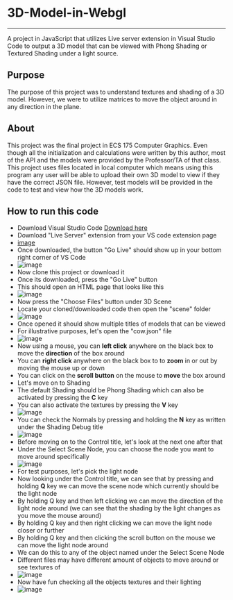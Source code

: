 # 3D-Model-in-Webgl
---
A project in JavaScript that utilizes Live server extension in Visual Studio Code to output a 3D model that can be viewed with Phong Shading or Textured Shading under a light source. 

## Purpose 
The purpose of this project was to understand textures and shading of a 3D model. However, we were to utilize matrices to move the object around in any direction in the plane.

## About 
This project was the final project in ECS 175 Computer Graphics. Even though all the initialization and calculations were written by this author, most of the API and the models were provided by the Professor/TA of that class. This project uses files located in local computer which means using this program any user will be able to upload their own 3D model to view if they have the correct JSON file. However, test models will be provided in the code to  test and view how the 3D models work. 

## How to run this code
* Download Visual Studio Code [Download here](https://code.visualstudio.com/download)
* Download "Live Server" extension from your VS code extension page
* [image](https://github.com/AhmedIrtija/3D-Model-in-Webgl/assets/70593583/5a3c018c-6d20-4f7f-bd43-62646a79daa0)
* Once downloaded, the button "Go Live" should show up in your bottom right corner of VS Code
* ![image](https://github.com/AhmedIrtija/3D-Model-in-Webgl/assets/70593583/bef39534-ffe8-45a7-bbc1-b323061b8957)
* Now clone this project or download it
* Once its downloaded, press the "Go Live" button
* This should open an HTML page that looks like this
* ![image](https://github.com/AhmedIrtija/3D-Model-in-Webgl/assets/70593583/3adc20de-4d87-45ab-a9a3-586d0a5feadc)
* Now press the "Choose Files" button under 3D Scene
* Locate your cloned/downloaded code then open the "scene" folder
* ![image](https://github.com/AhmedIrtija/3D-Model-in-Webgl/assets/70593583/ab4a1422-74a5-43e4-9b34-027a830ab167)
* Once opened it should show multiple titles of models that can be viewed
* For illustrative purposes, let's open the "cow.json" file
* ![image](https://github.com/AhmedIrtija/3D-Model-in-Webgl/assets/70593583/15dc2eab-839a-4031-ba54-ed5b614cf847)
* Now using a mouse, you can **left click** anywhere on the black box to move the **direction** of the box around
* You can **right click** anywhere on the black box to to **zoom** in or out by moving the mouse up or down
* You can click on the **scroll button** on the mouse to **move** the box around
* Let's move on to Shading
* The default Shading should be Phong Shading which can also be activated by pressing the **C** key
* You can also activate the textures by pressing the **V** key
* ![image](https://github.com/AhmedIrtija/3D-Model-in-Webgl/assets/70593583/ccd555e6-13b4-428b-8da4-fea198f1a78b)
* You can check the Normals by pressing and holding the **N** key as written under the Shading Debug title
* ![image](https://github.com/AhmedIrtija/3D-Model-in-Webgl/assets/70593583/51d2850f-6bea-422b-a5fb-c7de0879a3be)
* Before moving on to the Control title, let's look at the next one after that
* Under the Select Scene Node, you can choose the node you want to move around specifically
* ![image](https://github.com/AhmedIrtija/3D-Model-in-Webgl/assets/70593583/5d12a881-51d3-4faa-8316-774822f20db4)
* For test purposes, let's pick the light node
* Now looking under the Control title, we can see that by pressing and holding **Q** key we can move the scene node which currently should be the light node
* By holding Q key and then left clicking we can move the direction of the light node around (we can see that the shading by the light changes as you move the mouse around)
* By holding Q key and then right clicking we can move the light node closer or further
* By holding Q key and then clicking the scroll button on the mouse we can move the light node around
* We can do this to any of the object named under the Select Scene Node
* Different files may have different amount of objects to move around or see textures of
* ![image](https://github.com/AhmedIrtija/3D-Model-in-Webgl/assets/70593583/14afb0c7-ed71-4224-baac-d712d1a11a0d)
* Now have fun checking all the objects textures and their lighting
* ![image](https://github.com/AhmedIrtija/3D-Model-in-Webgl/assets/70593583/11d3ea82-923d-4d09-ae12-33ca69a6dbc6)

